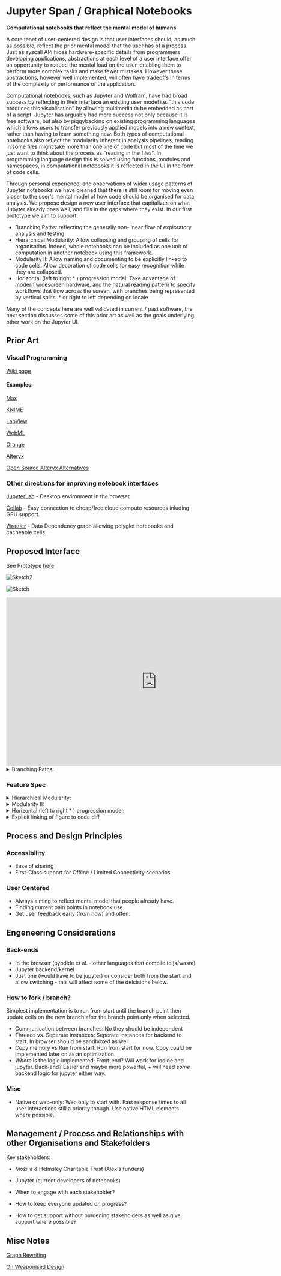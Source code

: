 # Jupyter Span / Graphical Notebooks
**Computational notebooks that reflect the mental model of humans**  

A core tenet of user-centered design is that user interfaces should, as much as possible, reflect the prior mental model that the user has of a process. Just as syscall API hides hardware-specific details from programmers developing applications, abstractions at each level of a user interface offer an opportunity to reduce the mental load on the user, enabling them to perform more complex tasks and make fewer mistakes. However these abstractions, however well implemented, will often have tradeoffs in terms of the complexity or performance of the application.

Computational notebooks, such as Jupyter and Wolfram, have had broad success by reflecting in their interface an existing user model i.e. “this code produces this visualisation” by allowing multimedia to be embedded as part of a script. Jupyter has arguably had more success not only because it is free software, but also by piggybacking on existing programming languages which allows users to transfer previously applied models into a new context, rather than having to learn something new. Both types of computational notebooks also reflect the modularity inherent in analysis pipelines, reading in some files might take more than one line of code but most of the time we just want to think about the process as “reading in the files”. In programming language design this is solved using functions, modules and namespaces, in computational notebooks it is reflected in the UI in the form of code cells.

Through personal experience, and observations of wider usage patterns of Jupyter notebooks we have gleaned that there is still room for moving even closer to the user's mental model of how code should be organised for data analysis. We propose design a new user interface that capitalizes on what Jupyter already does well, and fills in the gaps where they exist. In our first prototype we aim to support:
- Branching Paths: reflecting the generally non-linear flow of exploratory analysis and testing
- Hierarchical Modularity: Allow collapsing and grouping of cells for organisation. Indeed, whole notebooks can be included as one unit of computation in another notebook using this framework.
- Modularity II: Allow naming and documenting to be explicitly linked to code cells. Allow decoration of code cells for easy recognition while they are collapsed.
- Horizontal (left to right * ) progression model: Take advantage of modern widescreen hardware, and the natural reading pattern to specify workflows that flow across the screen, with branches being represented by vertical splits. * or right to left depending on locale

Many of the concepts here are well validated in current / past software, the next section discusses some of this prior art as well as the goals underlying other work on the Jupyter UI.

## Prior Art
### Visual Programming
[Wiki page](https://en.wikipedia.org/wiki/Visual_programming_language)


#### Examples:
[Max](https://en.wikipedia.org/wiki/Max_(software))

[KNIME](https://en.wikipedia.org/wiki/KNIME)

[LabView](https://en.wikipedia.org/wiki/LabVIEW)

[WebML](https://en.wikipedia.org/wiki/WebML)

[Orange](https://en.wikipedia.org/wiki/Orange_(software))

[Alteryx](https://pages.alteryx.com/Alteryx-Overview-Demo-ty.html?aliId=230367714)

[Open Source Alteryx Alternatives](https://www.reddit.com/r/Alteryx/comments/5tvp5i/opensource_alteryx_alternative/)


### Other directions for improving notebook interfaces
[JupyterLab](https://www.google.com/search?client=ubuntu&channel=fs&q=jupyterlab&ie=utf-8&oe=utf-8) - Desktop environment in the browser

[Collab](https://colab.research.google.com/) - Easy connection to cheap/free cloud compute resources inluding GPU support.

[Wrattler](https://www.usenix.org/system/files/conference/tapp2018/tapp2018-paper-petricek.pdf) - Data Dependency graph allowing polyglot notebooks and cacheable cells.

## Proposed Interface
See Prototype [here](https://www.figma.com/file/Ig0NLRbmKqqPpbG3M8sit8Ws/Jupyter-Span)  

![Sketch2](design/design2.png)

![Sketch](design/ideas1.png)

<iframe style="border: none;" width="800" height="450" src="https://www.figma.com/embed?embed_host=share&url=https%3A%2F%2Fwww.figma.com%2Fproto%2FIg0NLRbmKqqPpbG3M8sit8Ws%2FJupyter-Span%3Fnode-id%3D1%253A2%26scaling%3Dmin-zoom" allowfullscreen></iframe>

<details><summary>Branching Paths:</summary>
reflecting the generally non-linear flow of exploratory analysis and testing
</details>

### Feature Spec
<details><summary>Hierarchical Modularity:</summary>
Allow collapsing and grouping of cells for organisation. Indeed, whole notebooks can be included as one unit of computation in another notebook using this framework.
</details>
<details><summary>Modularity II:</summary>
Allow naming and documenting to be explicitly linked to code cells. Allow decoration of code cells for easy recognition while they are collapsed.
</details>
<details><summary>Horizontal (left to right * ) progression model:</summary>
Take advantage of modern widescreen hardware, and the natural reading pattern to specify workflows that flow across the screen, with branches being represented by vertical splits. * or right to left depending on locale
</details>
<details><summary>Explicit linking of figure to code diff</summary>
In a given session, it should always be possible to view the answer to the question: what were the code changes between Figure (state) A and Figure (state) B? Importantly Figures (states) A and B can be any Figure (or explicitly saved state) generated during the session.
</details>

## Process and Design Principles
### Accessibility
- Ease of sharing
- First-Class support for Offline / Limited Connectivity scenarios

### User Centered
- Always aiming to reflect mental model that people already have.
- Finding current pain points in notebook use.
- Get user feedback early (from now) and often.


## Engeneering Considerations
### Back-ends
- In the browser (pyodide et al. - other languages that compile to js/wasm)
- Jupyter backend/kernel 
- Just one (would have to be jupyter) or consider both from the start and allow switching - this will affect some of the deicisions below.

### How to fork / branch?
Simplest implementation is to run from start until the branch point then update cells on the new branch after the branch point only when selected.
- Communication between branches: No they should be independent
- Threads vs. Seperate instances: Seperate instances for backend to start. In browser should be sandboxed as well.
- Copy memory vs Run from start: Run from start for now. Copy could be implemented later on as an optimization.
- *Where* is the logic implemented: Front-end? Will work for iodide and jupyter. Back-end? Easier and maybe more powerful, + will need *some* backend logic for jupyter either way.

### Misc
- Native or web-only: Web only to start with. Fast response times to all user interactions still a priority though. Use native HTML elements where possible.

## Management / Process and Relationships with other Organisations and Stakefolders
Key stakeholders:
- Mozilla & Helmsley Charitable Trust (Alex's funders)
- Jupyter (current developers of notebooks)

- When to engage with each stakeholder?
- How to keep everyone updated on progress?
- How to get support without burdening stakeholders as well as give support where possible?

## Misc Notes
[Graph Rewriting](https://en.wikipedia.org/wiki/Graph_rewriting)

[On Weaponised Design](https://ourdataourselves.tacticaltech.org/posts/30-on-weaponised-design/)
